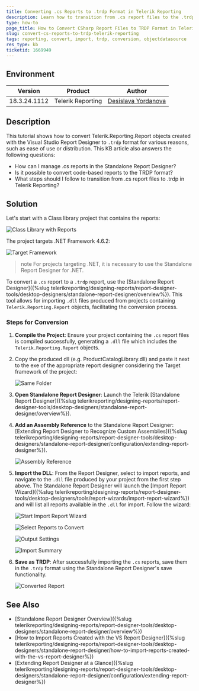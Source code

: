 ```yaml
---
title: Converting .cs Reports to .trdp Format in Telerik Reporting
description: Learn how to transition from .cs report files to the .trdp format in Telerik Reporting, enabling easier report management and distribution.
type: how-to
page_title: How to Convert CSharp Report Files to TRDP Format in Telerik Reporting
slug: convert-cs-reports-to-trdp-telerik-reporting
tags: reporting, convert, import, trdp, conversion, objectdatasource
res_type: kb
ticketid: 1669949
---
```


## Environment

| Version | Product | Author |  
| --- | --- | ---- |  
| 18.3.24.1112| Telerik Reporting|[Desislava Yordanova](https://www.telerik.com/blogs/author/desislava-yordanova)| 

## Description

This tutorial shows how to convert Telerik.Reporting.Report objects created with the Visual Studio Report Designer to `.trdp` format for various reasons, such as ease of use or distribution. This KB article also answers the following questions:
- How can I manage .cs reports in the Standalone Report Designer?
- Is it possible to convert code-based reports to the TRDP format?
- What steps should I follow to transition from .cs report files to .trdp in Telerik Reporting?

## Solution

Let's start with a Class library project that contains the reports:

![Class Library with Reports](images/reports-class-library.png)   

The project targets .NET Framework 4.6.2:

![Target Framework](images/target-framework.png)    

>note For projects targeting .NET, it is necessary to use the Standalone Report Designer for .NET. 

To convert a `.cs` report to a `.trdp` report, use the [Standalone Report Designer]({%slug telerikreporting/designing-reports/report-designer-tools/desktop-designers/standalone-report-designer/overview%}). This tool allows for importing `.dll` files produced from projects containing `Telerik.Reporting.Report` objects, facilitating the conversion process.

### Steps for Conversion

1. **Compile the Project**: Ensure your project containing the `.cs` report files is compiled successfully, generating a `.dll` file which includes the `Telerik.Reporting.Report` objects.

1. Copy the produced dll (e.g. ProductCatalogLibrary.dll) and paste it next to the exe of the appropriate report designer considering the Target framework of the project:

    ![Same Folder](images/same-folder.png) 

1. **Open Standalone Report Designer**: Launch the Telerik [Standalone Report Designer]({%slug telerikreporting/designing-reports/report-designer-tools/desktop-designers/standalone-report-designer/overview%}).

1. **Add an Assembly Reference** to the Standalone Report Designer: [Extending Report Designer to Recognize Custom Assemblies]({%slug telerikreporting/designing-reports/report-designer-tools/desktop-designers/standalone-report-designer/configuration/extending-report-designer%}).

    ![Assembly Reference](images/assembly-reference.png)  

1. **Import the DLL**: From the Report Designer, select to import reports, and navigate to the `.dll` file produced by your project from the first step above. The Standalone Report Designer will launch the [Import Report Wizard]({%slug telerikreporting/designing-reports/report-designer-tools/desktop-designers/tools/report-wizards/import-report-wizard%}) and will list all reports available in the `.dll` for import. Follow the wizard:

    ![Start Import Report Wizard](images/select-dll.png)   

    ![Select Reports to Convert](images/select-reports-to-convert.png)   
    
    ![Output Settings](images/output-settings.png)    

    ![Import Summary](images/import-summary.png)  

1. **Save as TRDP**: After successfully importing the `.cs` reports, save them in the `.trdp` format using the Standalone Report Designer's save functionality.

    ![Converted Report](images/converted-trdp-report.png)  

## See Also

- [Standalone Report Designer Overview]({%slug telerikreporting/designing-reports/report-designer-tools/desktop-designers/standalone-report-designer/overview%})
- [How to Import Reports Created with the VS Report Designer]({%slug telerikreporting/designing-reports/report-designer-tools/desktop-designers/standalone-report-designer/how-to-import-reports-created-with-the-vs-report-designer%})
- [Extending Report Designer at a Glance]({%slug telerikreporting/designing-reports/report-designer-tools/desktop-designers/standalone-report-designer/configuration/extending-report-designer%})
